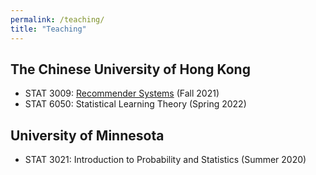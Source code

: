 ```yaml
---
permalink: /teaching/
title: "Teaching"
---
```


## The Chinese University of Hong Kong
- STAT 3009: [Recommender Systems](/STAT3009) (Fall 2021)
- STAT 6050: Statistical Learning Theory (Spring 2022)

## University of Minnesota
- STAT 3021: Introduction to Probability and Statistics (Summer 2020)
